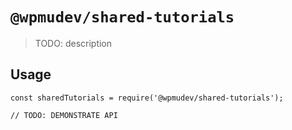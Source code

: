 # `@wpmudev/shared-tutorials`

> TODO: description

## Usage

```
const sharedTutorials = require('@wpmudev/shared-tutorials');

// TODO: DEMONSTRATE API
```
